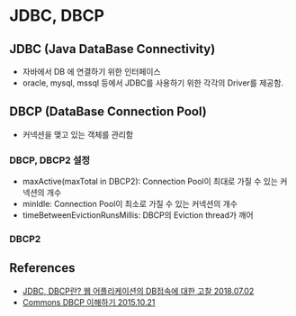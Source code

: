 # JDBC, DBCP

## JDBC (Java DataBase Connectivity)
* 자바에서 DB 에 연결하기 위한 인터페이스
* oracle, mysql, mssql 등에서 JDBC를 사용하기 위한 각각의 Driver를 제공함.

## DBCP (DataBase Connection Pool)
* 커넥션을 맺고 있는 객체를 관리함

### DBCP, DBCP2 설정
* maxActive(maxTotal in DBCP2): Connection Pool이 최대로 가질 수 있는 커넥션의 개수
* minIdle: Connection Pool이 최소로 가질 수 있는 커넥션의 개수
* timeBetweenEvictionRunsMillis: DBCP의 Eviction thread가 깨어

### DBCP2


## References
* [JDBC, DBCP란? 웹 어플리케이션의 DB접속에 대한 고찰 2018.07.02](https://aljjabaegi.tistory.com/402)
* [Commons DBCP 이해하기 2015.10.21](https://d2.naver.com/helloworld/5102792)